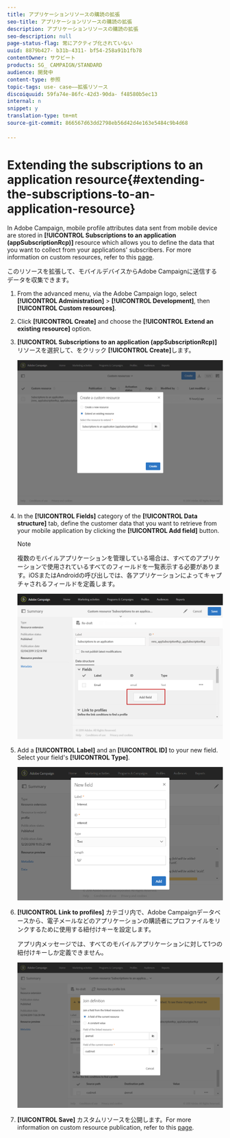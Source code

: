 ```yaml
---
title: アプリケーションリソースの購読の拡張
seo-title: アプリケーションリソースの購読の拡張
description: アプリケーションリソースの購読の拡張
seo-description: null
page-status-flag: 常にアクティブ化されていない
uuid: 8879b427- b31b-4311- bf54-258a91b1fb78
contentOwner: サウビート
products: SG_ CAMPAIGN/STANDARD
audience: 開発中
content-type: 参照
topic-tags: use- case——拡張リソース
discoiquuid: 59fa74e-86fc-42d3-90da- f48580b5ec13
internal: n
snippet: y
translation-type: tm+mt
source-git-commit: 866567d63dd2798eb56d42d4e163e5484c9b4d68

---
```



# Extending the subscriptions to an application resource{#extending-the-subscriptions-to-an-application-resource}

In Adobe Campaign, mobile profile attributes data sent from mobile device are stored in **[!UICONTROL Subscriptions to an application (appSubscriptionRcp)]** resource which allows you to define the data that you want to collect from your applications' subscribers. For more information on custom resources, refer to this [page](../../developing/using/key-steps-of-adding-a-resource.md).

このリソースを拡張して、モバイルデバイスからAdobe Campaignに送信するデータを収集できます。

1. From the advanced menu, via the Adobe Campaign logo, select **[!UICONTROL Administration]** &gt; **[!UICONTROL Development]**, then **[!UICONTROL Custom resources]**.
1. Click **[!UICONTROL Create]** and choose the **[!UICONTROL Extend an existing resource]** option.
1. **[!UICONTROL Subscriptions to an application (appSubscriptionRcp)]** リソースを選択して、をクリック **[!UICONTROL Create]**&#x200B;します。

   ![](assets/in_app_personal_data_4.png)

1. In the **[!UICONTROL Fields]** category of the **[!UICONTROL Data structure]** tab, define the customer data that you want to retrieve from your mobile application by clicking the **[!UICONTROL Add field]** button.

   >[!NOTE]
   >
   >複数のモバイルアプリケーションを管理している場合は、すべてのアプリケーションで使用されているすべてのフィールドを一覧表示する必要があります。iOSまたはAndroidの呼び出しでは、各アプリケーションによってキャプチャされるフィールドを定義します。

   ![](assets/in_app_personal_data.png)

1. Add a **[!UICONTROL Label]** and an **[!UICONTROL ID]** to your new field. Select your field's **[!UICONTROL Type]**.

   ![](assets/schema_extension_uc9.png)

1. **[!UICONTROL Link to profiles]** カテゴリ内で、Adobe Campaignデータベースから、電子メールなどのアプリケーションの購読者にプロファイルをリンクするために使用する紐付けキーを設定します。

   アプリ内メッセージでは、すべてのモバイルアプリケーションに対して1つの紐付けキーしか定義できません。

   ![](assets/in_app_personal_data_3.png)

1. **[!UICONTROL Save]** カスタムリソースを公開します。For more information on custom resource publication, refer to this [page](../../developing/using/updating-the-database-structure.md#publishing-a-custom-resource).

